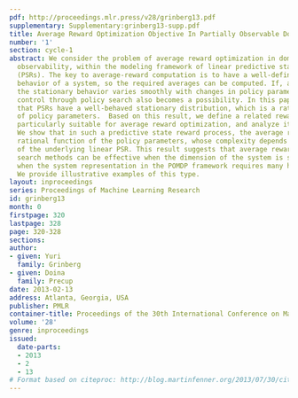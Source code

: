 ```yaml
---
pdf: http://proceedings.mlr.press/v28/grinberg13.pdf
supplementary: Supplementary:grinberg13-supp.pdf
title: Average Reward Optimization Objective In Partially Observable Domains
number: '1'
section: cycle-1
abstract: We consider the problem of average reward optimization in domains with partial
  observability, within the modeling framework of linear predictive state representations
  (PSRs). The key to average-reward computation is to have a well-defined stationary
  behavior of a system, so the required averages can be computed. If, additionally,
  the stationary behavior varies smoothly with changes in policy parameters, average-reward
  control through policy search also becomes a possibility. In this paper, we show
  that PSRs have a well-behaved stationary distribution, which is a rational function
  of policy parameters.  Based on this result, we define a related reward process
  particularly suitable for average reward optimization, and analyze its properties.
  We show that in such a predictive state reward process, the average reward is a
  rational function of the policy parameters, whose complexity depends on the dimension
  of the underlying linear PSR. This result suggests that average reward-based policy
  search methods can be effective when the dimension of the system is small, even
  when the system representation in the POMDP framework requires many hidden states.
  We provide illustrative examples of this type.
layout: inproceedings
series: Proceedings of Machine Learning Research
id: grinberg13
month: 0
firstpage: 320
lastpage: 328
page: 320-328
sections: 
author:
- given: Yuri
  family: Grinberg
- given: Doina
  family: Precup
date: 2013-02-13
address: Atlanta, Georgia, USA
publisher: PMLR
container-title: Proceedings of the 30th International Conference on Machine Learning
volume: '28'
genre: inproceedings
issued:
  date-parts:
  - 2013
  - 2
  - 13
# Format based on citeproc: http://blog.martinfenner.org/2013/07/30/citeproc-yaml-for-bibliographies/
---
```

